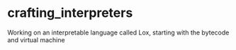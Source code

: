 # crafting_interpreters

<p> Working on an interpretable language called Lox, starting with the bytecode and virtual machine </p>
